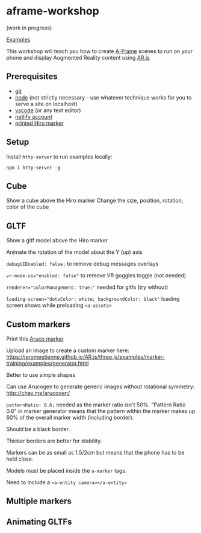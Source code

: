 # aframe-workshop

(work in progress)

[Examples](https://aframe-workshop.netlify.com)

This workshop will teach you how to create [A-Frame](https://aframe.io/) scenes to run on your phone and display Augmented Reality content using [AR.js](https://github.com/jeromeetienne/AR.js/blob/master/README.md)

## Prerequisites

- [git](https://git-scm.com/book/en/v2/Getting-Started-Installing-Git)
- [node](https://nodejs.org) (not strictly necessary - use whatever technique works for you to serve a site on localhost)
- [vscode](https://code.visualstudio.com/) (or any text editor)
- [netlify account](https://netlify.com)
- [printed Hiro marker](https://upload.wikimedia.org/wikipedia/commons/4/48/Hiro_marker_ARjs.png)

## Setup

Install `http-server` to run examples locally:

    npm i http-server -g

## Cube

Show a cube above the Hiro marker
Change the size, position, rotation, color of the cube

## GLTF

Show a gltf model above the Hiro marker

Animate the rotation of the model about the Y (up) axis

`debugUIEnabled: false;` to remove debug messages overlays

`vr-mode-ui="enabled: false"` to remove VR goggles toggle (not needed)

`renderer="colorManagement: true;"` needed for gltfs (try without)

`loading-screen="dotsColor: white; backgroundColor: black"` loading screen shows while preloading `<a-assets>`

## Custom markers

Print this [Aruco marker](http://chev.me/arucogen/)

Upload an image to create a custom marker here: https://jeromeetienne.github.io/AR.js/three.js/examples/marker-training/examples/generator.html

Better to use simple shapes

Can use Arucogen to generate generic images without rotational symmetry: http://chev.me/arucogen/

`patternRatio: 0.6;` needed as the marker ratio isn't 50%. "Pattern Ratio 0.6" in marker generator means that the pattern within the marker makes up 60% of the overall marker width (including border).

Should be a black border.

Thicker borders are better for stability.

Markers can be as small as 1.5/2cm but means that the phone has to be held close.

Models must be placed inside the `a-marker` tags.

Need to include a `<a-entity camera></a-entity>`

## Multiple markers


## Animating GLTFs

